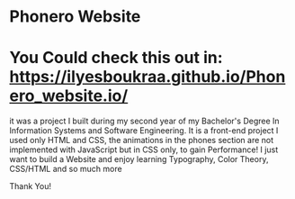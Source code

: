 # Phonero Website
# You Could check this out in: https://ilyesboukraa.github.io/Phonero_website.io/
it was a project I built during my second year
of my Bachelor's Degree In Information Systems
and Software Engineering.
It is a front-end project 
I used only HTML and CSS,
the animations in the phones section 
are not implemented with JavaScript
but in CSS only, to gain Performance! 
I just want to build a Website
and enjoy learning Typography,
Color Theory, CSS/HTML and so much more

Thank You!
